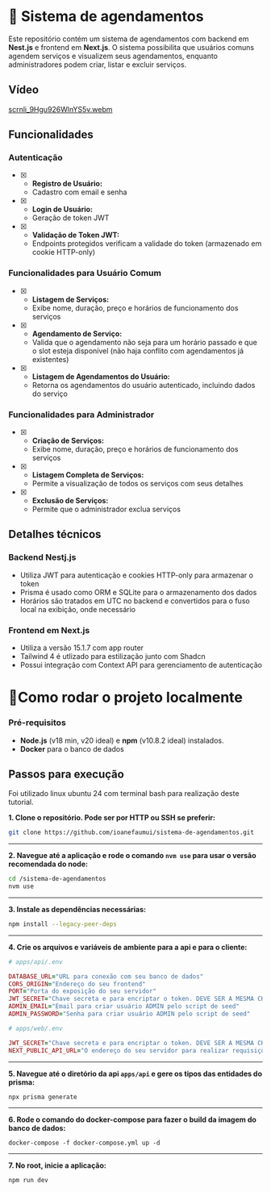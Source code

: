 # 📅 Sistema de agendamentos

Este repositório contém um sistema de agendamentos com backend em **Nest.js** e frontend em **Next.js**. O sistema possibilita que usuários comuns agendem serviços e visualizem seus agendamentos, enquanto administradores podem criar, listar e excluir serviços.

## Vídeo

[scrnli_9Hgu926WlnYS5v.webm](https://github.com/user-attachments/assets/1842a266-6178-4590-b3ec-3bd41f1ba58f)

## Funcionalidades

### Autenticação

- [x] - **Registro de Usuário:**
  - Cadastro com email e senha
- [x] - **Login de Usuário:**
  - Geração de token JWT
- [x] - **Validação de Token JWT:**
  - Endpoints protegidos verificam a validade do token (armazenado em cookie HTTP-only)

### Funcionalidades para Usuário Comum

- [x] - **Listagem de Serviços:**
  - Exibe nome, duração, preço e horários de funcionamento dos serviços
- [x] - **Agendamento de Serviço:**
  - Valida que o agendamento não seja para um horário passado e que o slot esteja disponível (não haja conflito com agendamentos já existentes)
- [x] - **Listagem de Agendamentos do Usuário:**
  - Retorna os agendamentos do usuário autenticado, incluindo dados do serviço

### Funcionalidades para Administrador

- [x] - **Criação de Serviços:**
  - Exibe nome, duração, preço e horários de funcionamento dos serviços
- [x] - **Listagem Completa de Serviços:**
  - Permite a visualização de todos os serviços com seus detalhes
- [x] - **Exclusão de Serviços:**
  - Permite que o administrador exclua serviços

## Detalhes técnicos

### Backend Nestj.js

- Utiliza JWT para autenticação e cookies HTTP-only para armazenar o token
- Prisma é usado como ORM e SQLite para o armazenamento dos dados
- Horários são tratados em UTC no backend e convertidos para o fuso local na exibição, onde necessário

### Frontend em Next.js

- Utiliza a versão 15.1.7 com app router
- Tailwind 4 é utlizado para estilização junto com Shadcn
- Possui integração com Context API para gerenciamento de autenticação

# 🔌Como rodar o projeto localmente

### Pré-requisitos

- **Node.js** (v18 min, v20 ideal) e **npm** (v10.8.2 ideal) instalados.
- **Docker** para o banco de dados

## Passos para execução

Foi utilizado linux ubuntu 24 com terminal bash para realização deste tutorial.

**1. Clone o repositório. Pode ser por HTTP ou SSH se preferir:**

```bash
git clone https://github.com/ioanefaumui/sistema-de-agendamentos.git
```

---

**2. Navegue até a aplicação e rode o comando `nvm use` para usar o versão recomendada do node:**

```bash
cd /sistema-de-agendamentos
nvm use
```

---

**3. Instale as dependências necessárias:**

```bash
npm install --legacy-peer-deps
```

---

**4. Crie os arquivos e variáveis de ambiente para a api e para o cliente:**

```ruby
# apps/api/.env

DATABASE_URL="URL para conexão com seu banco de dados"
CORS_ORIGIN="Endereço do seu frontend"
PORT="Porta do exposição do seu servidor"
JWT_SECRET="Chave secreta e para encriptar o token. DEVE SER A MESMA CHAVE DO PROJETO WEB"
ADMIN_EMAIL="Email para criar usuário ADMIN pelo script de seed"
ADMIN_PASSWORD="Senha para criar usuário ADMIN pelo script de seed"
```

```ruby
# apps/web/.env

JWT_SECRET="Chave secreta e para encriptar o token. DEVE SER A MESMA CHAVE DO PROJETO API"
NEXT_PUBLIC_API_URL="O endereço do seu servidor para realizar requisições"
```

---

**5. Navegue até o diretório da api `apps/api` e gere os tipos das entidades do prisma:**

```
npx prisma generate
```

---

**6. Rode o comando do docker-compose para fazer o build da imagem do banco de dados:**

```
docker-compose -f docker-compose.yml up -d
```

---

**7. No root, inicie a aplicação:**

```
npm run dev
```
